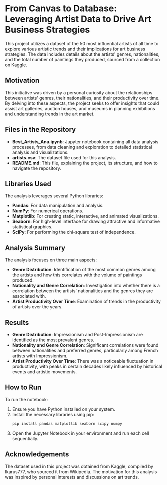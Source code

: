 # From Canvas to Database: Leveraging Artist Data to Drive Art Business Strategies

This project utilizes a dataset of the 50 most influential artists of all time to explore various artistic trends and their implications for art business strategies. The data includes details about the artists' genres, nationalities, and the total number of paintings they produced, sourced from a collection on Kaggle.

## Motivation

This initiative was driven by a personal curiosity about the relationships between artists' genres, their nationalities, and their productivity over time. By delving into these aspects, the project seeks to offer insights that could assist art galleries, auction houses, and museums in planning exhibitions and understanding trends in the art market.

## Files in the Repository

- **Best_Artists_Ana.ipynb**: Jupyter notebook containing all data analysis processes, from data cleaning and exploration to detailed statistical analysis and visualizations.
- **artists.csv**: The dataset file used for this analysis.
- **README.md**: This file, explaining the project, its structure, and how to navigate the repository.

## Libraries Used

The analysis leverages several Python libraries:

- **Pandas**: For data manipulation and analysis.
- **NumPy**: For numerical operations.
- **Matplotlib**: For creating static, interactive, and animated visualizations.
- **Seaborn**: For high-level interface for drawing attractive and informative statistical graphics.
- **SciPy**: For performing the chi-square test of independence.

## Analysis Summary

The analysis focuses on three main aspects:

- **Genre Distribution**: Identification of the most common genres among the artists and how this correlates with the volume of paintings produced.
- **Nationality and Genre Correlation**: Investigation into whether there is a correlation between the artists' nationalities and the genres they are associated with.
- **Artist Productivity Over Time**: Examination of trends in the productivity of artists over the years.

## Results

- **Genre Distribution**: Impressionism and Post-Impressionism are identified as the most prevalent genres.
- **Nationality and Genre Correlation**: Significant correlations were found between nationalities and preferred genres, particularly among French artists with Impressionism.
- **Artist Productivity Over Time**: There was a noticeable fluctuation in productivity, with peaks in certain decades likely influenced by historical events and artistic movements.

## How to Run

To run the notebook:

1. Ensure you have Python installed on your system.
2. Install the necessary libraries using pip:
   ```bash
   pip install pandas matplotlib seaborn scipy numpy
3. Open the Jupyter Notebook in your environment and run each cell sequentially.
## Acknowledgements
The dataset used in this project was obtained from Kaggle, compiled by Ikarus777, who sourced it from Wikipedia. The motivation for this analysis was inspired by personal interests and discussions on art trends.
